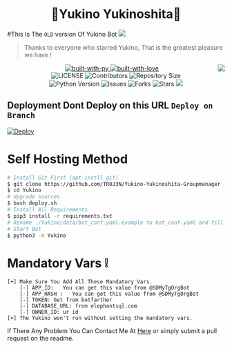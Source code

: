 <h1 align="center"><b><b>🤍Yukino Yukinoshita🤍</b></b></h1> 
 
#This Is The `OLD` version Of Yukino Bot 
<img src="https://img.shields.io/badge/Maintained-NO-success.svg?logo=apache">
> Thanks to everyone who starred Yukino, That is the greatest pleasure we have !


<img align="right" src="https://wallpaperaccess.com/full/4226688.jpg">

<p align="center">
    <a href="https://python.org">
        <img src="https://forthebadge.com/images/badges/made-with-python.svg" alt="built-with-py">
    </a>
    <a href="https://GitHub.com/TR0J3N">
        <img src="http://ForTheBadge.com/images/badges/built-with-love.svg" alt="built-with-love">
    </a> <br>
    <img src="https://img.shields.io/github/license/TR0J3N/Yukino-Yukinoshita-Groupmanager?style=for-the-badge&logo=appveyor" alt="LICENSE">
    <img src="https://img.shields.io/github/contributors/TR0J3N/Yukino-Yukinoshita-Groupmanager?style=for-the-badge&logo=appveyor" alt="Contributors">
    <img src="https://img.shields.io/github/size/TR0J3N/Yukino-Yukinoshita-Groupmanager?style=for-the-badge&logo=appveyor" alt="Repository Size"> <br>
    <img src="https://img.shields.io/badge/python-3.9-green?style=for-the-badge&logo=appveyor" alt="Python Version">
    <img src="https://img.shields.io/github/issues/TR0J3N/Yukino-Yukinoshita-Groupmanager?style=for-the-badge&logo=appveyor" alt="Issues">
    <img src="https://img.shields.io/github/forks/TR0J3N/Yukino-Yukinoshita-Groupmanager?style=for-the-badge&logo=appveyor" alt="Forks">
    <img src="https://img.shields.io/github/stars/TR0J3N/Yukino-Yukinoshita-Groupmanager?style=for-the-badge&logo=appveyor" alt="Stars">
    <a href="https://pypi.org/project/Telethon/"> <img src="https://img.shields.io/pypi/v/telethon?color=yellow&label=telethon&logo=python&logoColor=green&style=for-the-badge" /></a>
</p>


## Deployment Dont Deploy on this URL `Deploy on Branch`

[![Deploy](https://www.herokucdn.com/deploy/button.svg)](https://heroku.com/deploy?template=https://github.com/TR0J3N/Yukino-Yukinoshita-Groupmanager)


# Self Hosting Method
```sh
# Install Git First (apt-instll git)
$ git clone https://github.com/TR0J3N/Yukino-Yukinoshita-Groupmanager
$ cd Yukino
# Upgrade sources
$ bash deploy.sh
# Install All Requirements 
$ pip3 install -r requirements.txt
# Rename ./Yukino/data/bot_conf.yaml.example to bot_conf.yaml and fill
# Start Bot 
$ python3 -m Yukino
```
# Mandatory Vars ❕
```
[+] Make Sure You Add All These Mandatory Vars. 
    [-] APP_ID:   You can get this value from @SDMyTgOrgBot
    [-] APP_HASH :   You can get this value from @SDMyTgOrgBot
    [-] TOKEN: Get from botfarther
    [-] DATABASE_URL: from elephantsql.com
    [-] OWNER_ID: ur id
[+] The Yukino won't run without setting the mandatory vars.
```

If There Any Problem You Can Contact Me At [Here](https://t.me/troj3n) or simply submit a pull request on the readme.

